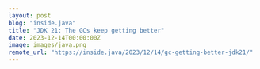 ```yaml
---
layout: post
blog: "inside.java"
title: "JDK 21: The GCs keep getting better"
date: 2023-12-14T00:00:00Z
image: images/java.png
remote_url: "https://inside.java/2023/12/14/gc-getting-better-jdk21/"
---
```

